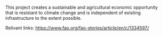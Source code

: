 This project creates a sustainable and agricultural economic opportunity that is resistant to climate change and is independent of existing infrastructure to the extent possible. 


Relivant links:
https://www.fao.org/fao-stories/article/en/c/1334597/
